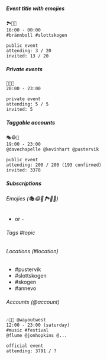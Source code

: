 ##### Event title with emojies
```
🏞🏏🍻
16:00 - 00:00
#brännboll #slottskogen

public event
attending: 3 / 20
invited: 13 / 20
```
##### Private events
```
🎥😂🤖
20:00 - 23:00

private event
attending: 5 / 5
invited: 5
```
##### Taggable accounts
```
🎭😂🍻
19:00 - 23:00
@davechapelle @kevinhart @pustervik

public event
attending: 200 / 200 (193 confirmed)
invited: 3378
```
##### Subscriptions
###### Emojies (🎭😂🍻🏞👾🤖)
- or -
###### Tags #topic

###### Locations (#location)
- #pustervik
- #slottskogen
- #skogen
- #annevo

###### Accounts (@account)
```
🎶🎪👾 @wayoutwest
12:00 - 23:00 (saturday)
#music #festival
@flume @jonhopkins @...

official event
attending: 3791 / ?
```
